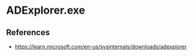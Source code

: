 # ADExplorer.exe

## References
* https://learn.microsoft.com/en-us/sysinternals/downloads/adexplorer
